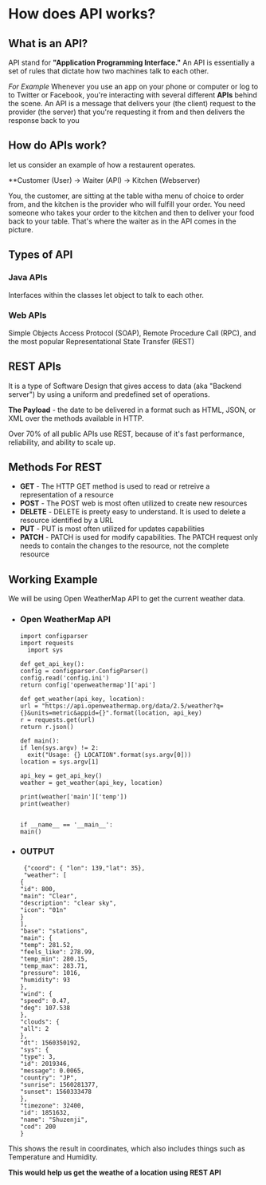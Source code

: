 # How does API works?

## What is an API?
API stand for **"Application Programming Interface."**
An API is essentially a set of rules that dictate how two machines talk to each other.

*For Example*
Whenever you use an app on your phone or computer or log to to Twitter or Facebook, you're interacting with several different **APIs** behind the scene. 
An API is a message that delivers your (the client) request to the provider (the server) that you're requesting it from and then delivers the response back to you

## How do APIs work?
let us consider an example of how a restaurent operates. 

**Customer (User) -> Waiter (API) -> Kitchen (Webserver)

You, the customer, are sitting at the table witha menu of choice to order from, and the kitchen is the provider who will fulfill your order. You need someone who takes your order to the kitchen and then to deliver your food back to your table.
That's where the waiter as in the API comes in the picture.

## Types of API

### **Java APIs** 
Interfaces within the classes let object to talk to each other.

### **Web APIs** 
Simple Objects Access Protocol (SOAP), Remote Procedure Call (RPC), and the most popular Representational State Transfer (REST)

## REST APIs
It is a  type of Software Design that gives access to data (aka "Backend server") by using a uniform and predefined set of operations.

**The Payload** - the date to be delivered in a format such as HTML, JSON, or XML over the methods available in HTTP.

Over 70% of all public APIs use REST, because of it's fast performance, reliability, and ability to scale up.

## Methods For REST

* **GET** - The HTTP GET method is used to read or retreive a representation of a resource
* **POST** - The POST web is most often utilized to create new resources
* **DELETE** - DELETE is preety easy to understand. It is used to delete a resource identified by a URL
* **PUT** - PUT is most often utilized for updates capabilities
* **PATCH** - PATCH is used for modify capabilities. The PATCH request only needs to contain the changes to the resource, not the complete resource

## Working Example
We will be using Open WeatherMap API to get the current weather data.

* ### Open WeatherMap API


      import configparser
      import requests
        import sys
 
      def get_api_key():
      config = configparser.ConfigParser()
      config.read('config.ini')
      return config['openweathermap']['api']
 
      def get_weather(api_key, location):
      url = "https://api.openweathermap.org/data/2.5/weather?q={}&units=metric&appid={}".format(location, api_key)
      r = requests.get(url)
      return r.json()
 
      def main():
      if len(sys.argv) != 2:
        exit("Usage: {} LOCATION".format(sys.argv[0]))
      location = sys.argv[1]
 
      api_key = get_api_key()
      weather = get_weather(api_key, location)
 
      print(weather['main']['temp'])
      print(weather)
 
 
      if __name__ == '__main__':
      main()

* ### OUTPUT


       {"coord": { "lon": 139,"lat": 35},
       "weather": [
      {
      "id": 800,
      "main": "Clear",
      "description": "clear sky",
      "icon": "01n"
      }
      ],
      "base": "stations",
      "main": {
      "temp": 281.52,
      "feels_like": 278.99,
      "temp_min": 280.15,
      "temp_max": 283.71,
      "pressure": 1016,
      "humidity": 93
      },
      "wind": {
      "speed": 0.47,
      "deg": 107.538
      },
      "clouds": {
      "all": 2
      },
      "dt": 1560350192,
      "sys": {
      "type": 3,
      "id": 2019346,
      "message": 0.0065,
      "country": "JP",
      "sunrise": 1560281377,
      "sunset": 1560333478
      },
      "timezone": 32400,
      "id": 1851632,
      "name": "Shuzenji",
      "cod": 200
      }
      
      

This shows the result in coordinates, which also includes things such as Temperature and Humidity.

**This would help us get the weathe of a location using REST API**
